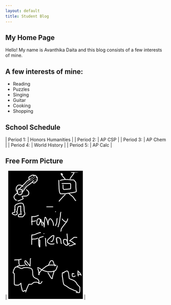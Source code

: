 ```yaml
---
layout: default
title: Student Blog
---
```



## My Home Page

Hello! My name is Avanthika Daita and this blog consists of a few interests of mine. 

## A few interests of mine:

- Reading
- Puzzles 
- Singing 
- Guitar 
- Cooking
- Shopping

## School  Schedule         

| Period 1: | Honors Humanities  |
| Period 2: |  AP CSP            |
| Period 3: |  AP Chem           |
| Period 4: |  World History     |
| Period 5: |  AP Calc           |

## Free Form Picture
| <img src="images/IMG_4952.png" width="auto" height="400"> |